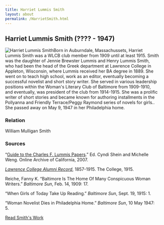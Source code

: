 ```yaml
---
title: Harriet Lummis Smith
layout: about
permalink: /HarrietSmith.html
---
```


## Harriet Lummis Smith (???? - 1947)
<div style="float: left"><img src="https://elizajames.github.io/WLCB_draft/assets/img/HarrietSmith.jpg" alt="Harriet Lummis Smith"></div>

Born in Auburndale, Massachussets, Harriet Lummis Smith was a WLCB club member from 1909 until at least 1915. Smith was the daughter of Jennie Brewster Lummis and Henry Lummis Smith, who had been the head of the Greek department at Lawrence College in Appleton, Wisconsin, where Lummis received her BA degree in 1889. She went on to teach high school, work as an editor, eventually becoming a successful novelist and short story writer. She served in various leadership positions within the Woman's Literary Club of Baltimore from 1909-1910, and eventually, was president of the club from 1914-1915. She was a prolific writer of short stories and became known for authoring installments in the Pollyanna and Friendly Terrace/Peggy Raymond series of novels for girls.. She passed away on May 9, 1947 in her Philadelphia home.

### Relation

William Mulligan Smith

### Sources

“[Guide to the Charles F. Lummis Papers](http://www.oac.cdlib.org/findaid/ark:/13030/kt9z09r4s7/entire_text/).” Ed. Cyndi Shein and Michelle Weng. Online Archive of California, 2007. 

*[Lawrence College Alumni Record](https://loyolanotredamelib.org/Aperio/WLCB/exhibits/show/club-bios/item/books.google.com/books?id=i6ZEAAAAIAAJ&pg=PA248&lpg=PA248&dq=Henry%2BLummis%2BLawrence%2BCollege%2BWI&source=bl&ots=kESCF0OPlb&sig=CwtzBXwvpF5uGdkpcEwDjnQzUyA&hl=en&sa=X&ved=0ahUKEwiDloOvvsHZAhUlhuAKHRZPC0kQ6AEILjAB#v=onepage&q=Lummis&f=false)*, 1857-1915. The College, 1915.

Reiche, Fanny K. “Baltimore Is The Home Of Many Conspicuous Woman Writers.” *Baltimore Sun*, Feb. 14, 1909: 17.

“When Girls of Today Take Up Reading.” *Baltimore Sun*, Sept. 19, 1915: 1.

“Woman Novelist Dies in Philadelphia Home.” *Baltimore Sun*, 10 May 1947: 5. 

[Read Smith's Work](https://elizajames.github.io/WLCB_draft/browse.html#harriet)
